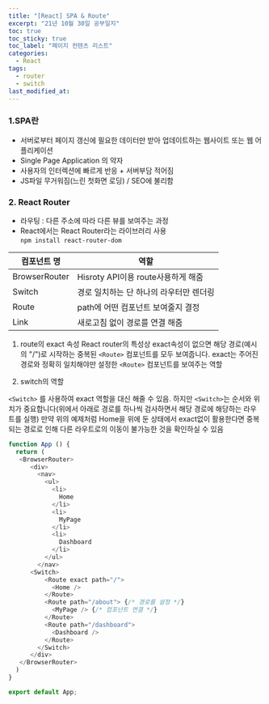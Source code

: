 ```yaml
---
title: "[React] SPA & Route"
excerpt: "21년 10월 30일 공부일지"
toc: true
toc_sticky: true
toc_label: "페이지 컨텐츠 리스트"
categories:
  - React
tags:
  - router
  - switch
last_modified_at:
---
```


### **1.SPA란**

- 서버로부터 페이지 갱신에 필요한 데이터만 받아 업데이트하는 웹사이트 또는 웹 어플리케이션
- Single Page Application 의 약자
- 사용자의 인터렉션에 빠르게 반응 + 서버부담 적어짐
- JS파일 무거워짐(느린 첫화면 로딩) / SEO에 불리함

### **2. React Router**

- 라우팅 : 다른 주소에 따라 다른 뷰를 보여주는 과정
- React에서는 React Router라는 라이브러리 사용  
 `npm install react-router-dom` 

|컴포넌트 명|역할|
---|---
|BrowserRouter|Hisroty API이용 route사용하게 해줌|
|Switch|경로 일치하는 단 하나의 라우터만 렌더링|
|Route|path에 어떤 컴포넌트 보여줄지 결정|
|Link|새로고침 없이 경로를 연결 해줌|
  
1. route의 exact 속성
React router의 특성상 exact속성이 없으면 해당 경로(예시의 "/")로 시작하는 중복된 `<Route>` 컴포넌트를 모두 보여줍니다. exact는 주어진 경로와 정확히 일치해야만 설정한 `<Route>` 컴포넌트를 보여주는 역할

1. switch의 역할

`<Switch>` 를 사용하여 exact 역할을 대신 해줄 수 있음. 하지만 `<Switch>`는 순서와 위치가 중요합니다(위에서 아래로 경로를 하나씩 검사하면서 해당 경로에 해당하는 라우트를 실행)
만약 위의 예제처럼 Home을 위에 둔 상태에서 exact없이 활용한다면 중복되는 경로로 인해 다른 라우트로의 이동이 불가능한 것을 확인하실 수 있음

```javascript
function App () {
  return (
   <BrowserRouter>
      <div>
        <nav>
          <ul>
            <li>
              Home
            </li>
            <li>
              MyPage
            </li>
            <li>
              Dashboard
            </li>
          </ul>
        </nav>
      <Switch>
          <Route exact path="/">
            <Home />
          </Route>
          <Route path="/about"> {/* 경로를 설정 */}
            <MyPage /> {/* 컴포넌트 연결 */}
          </Route>
          <Route path="/dashboard">
            <Dashboard />
          </Route>
        </Switch>
      </div>
   </BrowserRouter>
  )
}

export default App;
```
